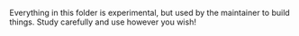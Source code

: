 Everything in this folder is experimental, but used by the maintainer to 
build things. Study carefully and use however you wish!
